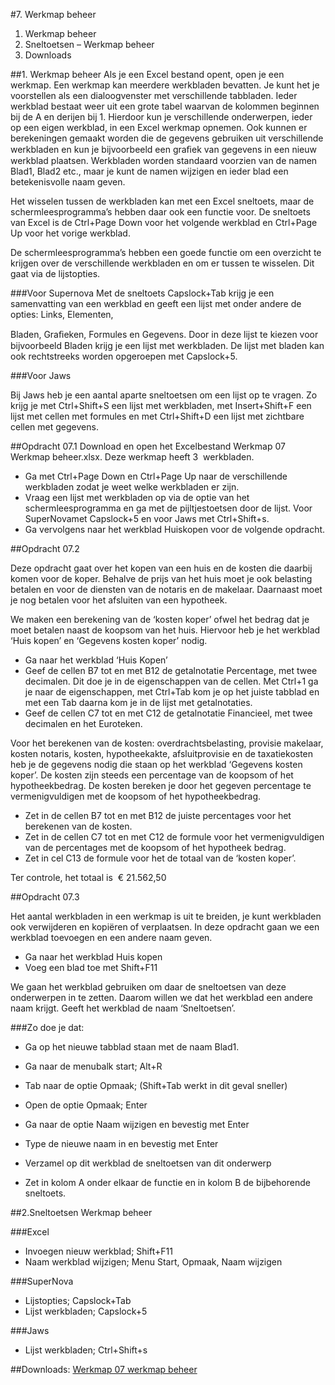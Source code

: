 #7. Werkmap beheer

1. Werkmap beheer
2. Sneltoetsen – Werkmap beheer
3. Downloads

##1. Werkmap beheer
Als je een Excel bestand opent, open je een werkmap. Een werkmap kan meerdere werkbladen bevatten. Je kunt het je voorstellen als een dialoogvenster met verschillende tabbladen. Ieder werkblad bestaat weer uit een grote tabel waarvan de kolommen beginnen bij de A en derijen bij 1. Hierdoor kun je verschillende onderwerpen, ieder op een eigen werkblad, in een Excel werkmap opnemen. Ook kunnen er berekeningen gemaakt worden die de gegevens gebruiken uit verschillende werkbladen en kun je bijvoorbeeld een graﬁek van gegevens in een nieuw werkblad plaatsen. Werkbladen worden standaard voorzien van de namen Blad1, Blad2 etc., maar je kunt de namen wijzigen en ieder blad een betekenisvolle naam geven.

Het wisselen tussen de werkbladen kan met een Excel sneltoets, maar de schermleesprogramma’s hebben daar ook een functie voor. De sneltoets van Excel is de Ctrl+Page Down voor het volgende werkblad en Ctrl+Page Up voor het vorige werkblad.

De schermleesprogramma’s hebben een goede functie om een overzicht te krijgen over de verschillende werkbladen en om er tussen te wisselen. Dit gaat via de lijstopties.

###Voor Supernova
Met de sneltoets Capslock+Tab krijg je een samenvatting van een werkblad en geeft een lijst met onder andere de opties: Links, Elementen,

Bladen, Graﬁeken, Formules en Gegevens. Door in deze lijst te kiezen voor bijvoorbeeld Bladen krijg je een lijst met werkbladen. De lijst met bladen kan ook rechtstreeks worden opgeroepen met Capslock+5.

###Voor Jaws

Bij Jaws heb je een aantal aparte sneltoetsen om een lijst op te vragen. Zo krijg je met Ctrl+Shift+S een lijst met werkbladen, met Insert+Shift+F een lijst met cellen met formules en met Ctrl+Shift+D een lijst met zichtbare cellen met gegevens.

##Opdracht 07.1
Download en open het Excelbestand Werkmap 07 Werkmap beheer.xlsx.
Deze werkmap heeft 3  werkbladen.

* Ga met Ctrl+Page Down en Ctrl+Page Up naar de verschillende werkbladen zodat je weet welke werkbladen er zijn.
* Vraag een lijst met werkbladen op via de optie van het schermleesprogramma en ga met de pijltjestoetsen door de lijst. Voor SuperNovamet Capslock+5 en voor Jaws met Ctrl+Shift+s.
* Ga vervolgens naar het werkblad Huiskopen voor de volgende opdracht.

##Opdracht 07.2

Deze opdracht gaat over het kopen van een huis en de kosten die daarbij komen voor de koper. Behalve de prijs van het huis moet je ook belasting betalen en voor de diensten van de notaris en de makelaar. Daarnaast moet je nog betalen voor het afsluiten van een hypotheek.

We maken een berekening van de ‘kosten koper’ ofwel het bedrag dat je moet betalen naast de koopsom van het huis. Hiervoor heb je het werkblad ‘Huis kopen’ en ‘Gegevens kosten koper’ nodig.

* Ga naar het werkblad ‘Huis Kopen’
* Geef de cellen B7 tot en met B12 de getalnotatie Percentage, met twee decimalen. Dit doe je in de eigenschappen van de cellen. Met Ctrl+1 ga je naar de eigenschappen, met Ctrl+Tab kom je op het juiste tabblad en met een Tab daarna kom je in de lijst met getalnotaties.
* Geef de cellen C7 tot en met C12 de getalnotatie Financieel, met twee decimalen en het Euroteken.

Voor het berekenen van de kosten: overdrachtsbelasting, provisie makelaar, kosten notaris, kosten, hypotheekakte, afsluitprovisie en de taxatiekosten heb je de gegevens nodig die staan op het werkblad ‘Gegevens kosten koper’. De kosten zijn steeds een percentage van de koopsom of het hypotheekbedrag. De kosten bereken je door het gegeven percentage te vermenigvuldigen met de koopsom of het hypotheekbedrag.

* Zet in de cellen B7 tot en met B12 de juiste percentages voor het berekenen van de kosten.
* Zet in de cellen C7 tot en met C12 de formule voor het vermenigvuldigen van de percentages met de koopsom of het hypotheek bedrag.
* Zet in cel C13 de formule voor het de totaal van de ‘kosten koper’.

Ter controle, het totaal is  € 21.562,50

##Opdracht 07.3

Het aantal werkbladen in een werkmap is uit te breiden, je kunt werkbladen ook verwijderen en kopiëren of verplaatsen. In deze opdracht gaan we een werkblad toevoegen en een andere naam geven.

* Ga naar het werkblad Huis kopen
* Voeg een blad toe met Shift+F11

We gaan het werkblad gebruiken om daar de sneltoetsen van deze onderwerpen in te zetten. Daarom willen we dat het werkblad een andere naam krijgt. Geeft het werkblad de naam ‘Sneltoetsen’.

###Zo doe je dat:
* Ga op het nieuwe tabblad staan met de naam Blad1.
* Ga naar de menubalk start; Alt+R
* Tab naar de optie Opmaak; (Shift+Tab werkt in dit geval sneller)
* Open de optie Opmaak; Enter
* Ga naar de optie Naam wijzigen en bevestig met Enter
* Type de nieuwe naam in en bevestig met Enter

* Verzamel op dit werkblad de sneltoetsen van dit onderwerp
* Zet in kolom A onder elkaar de functie en in kolom B de bijbehorende sneltoets.

##2.Sneltoetsen Werkmap beheer

###Excel
* Invoegen nieuw werkblad; Shift+F11
* Naam werkblad wijzigen; Menu Start, Opmaak, Naam wijzigen

###SuperNova
* Lijstopties; Capslock+Tab
* Lijst werkbladen; Capslock+5

###Jaws
* Lijst werkbladen; Ctrl+Shift+s

##Downloads:
[Werkmap 07 werkmap beheer](https://www.eduvip.nl/cms/files/Werkmap-07-werkmap-beheer.xlsx)

